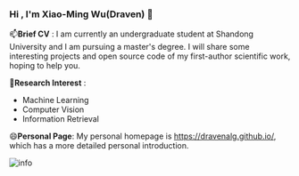 ### Hi , I'm Xiao-Ming Wu(Draven) 👋

📫**Brief CV** : I am currently an undergraduate student at Shandong University and I am pursuing a master's degree. I will share some interesting projects and open source code of my first-author scientific work, hoping to help you.  

🌱**Research Interest** : 
- Machine Learning
- Computer Vision
- Information Retrieval  

😄**Personal Page**: My personal homepage is https://dravenalg.github.io/, which has a more detailed personal introduction.

![info](https://github-readme-stats.vercel.app/api?username=DravenALG&show_icons=true&count_private=true&hide=prs&theme=gruvbox)


<!--
**DravenALG/DravenALG** is a ✨ _special_ ✨ repository because its `README.md` (this file) appears on your GitHub profile.

Here are some ideas to get you started:

- 🔭 I’m currently working on ...
- 🌱 I’m currently learning ...
- 👯 I’m looking to collaborate on ...
- 🤔 I’m looking for help with ...
- 💬 Ask me about ...
- 📫 How to reach me: ...
- 😄 Pronouns: ...
- ⚡ Fun fact: ...
-->
